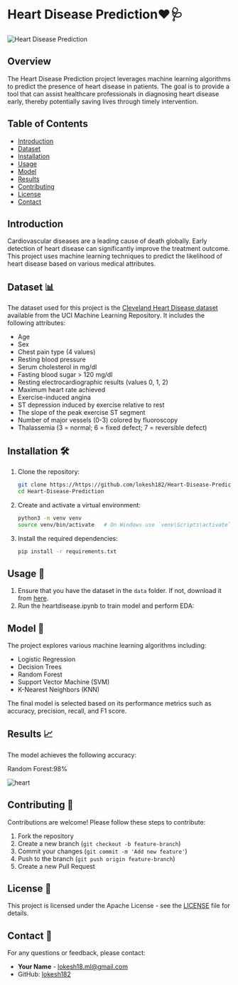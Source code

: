 # Heart Disease Prediction❤️🩺

![Heart Disease Prediction](https://img.shields.io/badge/HeartDisease-Prediction-brightgreen)

## Overview

The Heart Disease Prediction project leverages machine learning algorithms to predict the presence of heart disease in patients. The goal is to provide a tool that can assist healthcare professionals in diagnosing heart disease early, thereby potentially saving lives through timely intervention.

## Table of Contents

- [Introduction](#introduction)
- [Dataset](#dataset)
- [Installation](#installation)
- [Usage](#usage)
- [Model](#model)
- [Results](#results)
- [Contributing](#contributing)
- [License](#license)
- [Contact](#contact)

## Introduction

Cardiovascular diseases are a leading cause of death globally. Early detection of heart disease can significantly improve the treatment outcome. This project uses machine learning techniques to predict the likelihood of heart disease based on various medical attributes.

## Dataset 📊

The dataset used for this project is the [Cleveland Heart Disease dataset](https://archive.ics.uci.edu/ml/datasets/Heart+Disease) available from the UCI Machine Learning Repository. It includes the following attributes:

- Age
- Sex
- Chest pain type (4 values)
- Resting blood pressure
- Serum cholesterol in mg/dl
- Fasting blood sugar > 120 mg/dl
- Resting electrocardiographic results (values 0, 1, 2)
- Maximum heart rate achieved
- Exercise-induced angina
- ST depression induced by exercise relative to rest
- The slope of the peak exercise ST segment
- Number of major vessels (0-3) colored by fluoroscopy
- Thalassemia (3 = normal; 6 = fixed defect; 7 = reversible defect)

## Installation 🛠️

1. Clone the repository:

    ```bash
    git clone https://https://github.com/lokesh182/Heart-Disease-Prediction.git
    cd Heart-Disease-Prediction
    ```

2. Create and activate a virtual environment:

    ```bash
    python3 -m venv venv
    source venv/bin/activate   # On Windows use `venv\Scripts\activate`
    ```

3. Install the required dependencies:

    ```bash
    pip install -r requirements.txt
    ```

## Usage 🚀

1. Ensure that you have the dataset in the `data` folder. If not, download it from [here](https://archive.ics.uci.edu/ml/datasets/Heart+Disease).
2. Run the heartdisease.ipynb to train model and perform EDA:

## Model 🤖

The project explores various machine learning algorithms including:

- Logistic Regression
- Decision Trees
- Random Forest
- Support Vector Machine (SVM)
- K-Nearest Neighbors (KNN)

The final model is selected based on its performance metrics such as accuracy, precision, recall, and F1 score.

## Results 📈

The model achieves the following accuracy:

Random Forest:98%

![heart](image.png)



## Contributing 🤝

Contributions are welcome! Please follow these steps to contribute:

1. Fork the repository
2. Create a new branch (`git checkout -b feature-branch`)
3. Commit your changes (`git commit -m 'Add new feature'`)
4. Push to the branch (`git push origin feature-branch`)
5. Create a new Pull Request

## License 📄

This project is licensed under the Apache License - see the [LICENSE](LICENSE) file for details.

## Contact 📧

For any questions or feedback, please contact:

- **Your Name** - [lokesh18.ml@gmail.com](mailto:lokesh18.ml@gmail.com)
- GitHub: [lokesh182](https://github.com/lokesh182)
